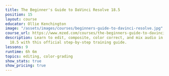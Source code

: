 ```yaml
---
title: The Beginner's Guide to DaVinci Resolve 18.5
position: 15
layout: course
educator: Ollie Kenchington
image: "/assets/images/courses/beginners-guide-to-davinci-resolve.jpg"
course_url: https://www.mzed.com/courses/the-beginners-guide-to-davinci-resolve
description: Learn to edit, composite, color correct, and mix audio in DaVinci Resolve
  18.5 with this official step-by-step training guide.
lessons: 9
runtime: 6h 6m
topics: editing, color-grading
show_stats: true
show_pricing: true
---
```


